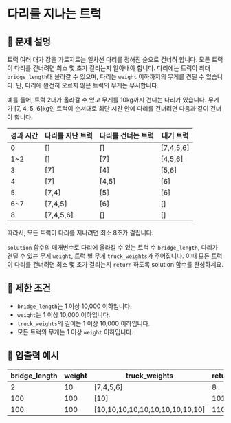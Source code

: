 # 다리를 지나는 트럭

## 📝 문제 설명  
트럭 여러 대가 강을 가로지르는 일차선 다리를 정해진 순으로 건너려 합니다. 모든 트럭이 다리를 건너려면 최소 몇 초가 걸리는지 알아내야 합니다. 다리에는 트럭이 최대 `bridge_length`대 올라갈 수 있으며, 다리는 `weight` 이하까지의 무게를 견딜 수 있습니다. 단, 다리에 완전히 오르지 않은 트럭의 무게는 무시합니다.

예를 들어, 트럭 2대가 올라갈 수 있고 무게를 10kg까지 견디는 다리가 있습니다. 무게가 [7, 4, 5, 6]kg인 트럭이 순서대로 최단 시간 안에 다리를 건너려면 다음과 같이 건너야 합니다.

| 경과 시간 | 다리를 지난 트럭 | 다리를 건너는 트럭 | 대기 트럭 |
|-----------|------------------|--------------------|-----------|
| 0         | []               | []                 | [7,4,5,6] |
| 1~2       | []               | [7]                | [4,5,6]   |
| 3         | [7]              | [4]                | [5,6]     |
| 4         | [7]              | [4,5]              | [6]       |
| 5         | [7,4]            | [5]                | [6]       |
| 6~7       | [7,4,5]          | [6]                | []        |
| 8         | [7,4,5,6]        | []                 | []        |

따라서, 모든 트럭이 다리를 지나려면 최소 8초가 걸립니다.

`solution` 함수의 매개변수로 다리에 올라갈 수 있는 트럭 수 `bridge_length`, 다리가 견딜 수 있는 무게 `weight`, 트럭 별 무게 `truck_weights`가 주어집니다. 이때 모든 트럭이 다리를 건너려면 최소 몇 초가 걸리는지 `return` 하도록 solution 함수를 완성하세요.

## 📌 제한 조건
- `bridge_length`는 1 이상 10,000 이하입니다.
- `weight`는 1 이상 10,000 이하입니다.
- `truck_weights`의 길이는 1 이상 10,000 이하입니다.
- 모든 트럭의 무게는 1 이상 `weight` 이하입니다.

## 📘 입출력 예시

| bridge_length | weight | truck_weights                  | return |
|---------------|--------|--------------------------------|--------|
| 2             | 10     | [7,4,5,6]                     | 8      |
| 100           | 100    | [10]                          | 101    |
| 100           | 100    | [10,10,10,10,10,10,10,10,10,10] | 110    |